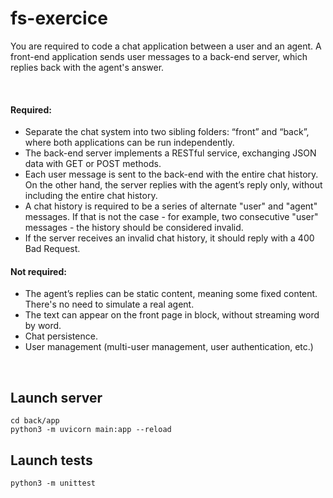 # fs-exercice

You are required to code a chat application between a user and an agent.
A front-end application sends user messages to a back-end server, which replies back with the
agent's answer.

<br/>

#### Required:
- Separate the chat system into two sibling folders: “front” and “back”, where both
applications can be run independently. 
- The back-end server implements a RESTful service, exchanging JSON data with GET or
POST methods. 
- Each user message is sent to the back-end with the entire chat history. On the other
hand, the server replies with the agent’s reply only, without including the entire chat
history. 
- A chat history is required to be a series of alternate "user" and "agent" messages. If that
is not the case - for example, two consecutive "user" messages - the history should be
considered invalid. 
- If the server receives an invalid chat history, it should reply with a 400 Bad Request.

#### Not required:
- The agent’s replies can be static content, meaning some fixed content. There's no need
to simulate a real agent.
- The text can appear on the front page in block, without streaming word by word.
- Chat persistence.
- User management (multi-user management, user authentication, etc.)

<br/>

## Launch server
```commandline
cd back/app
python3 -m uvicorn main:app --reload
```

## Launch tests
```commandline
python3 -m unittest
```
